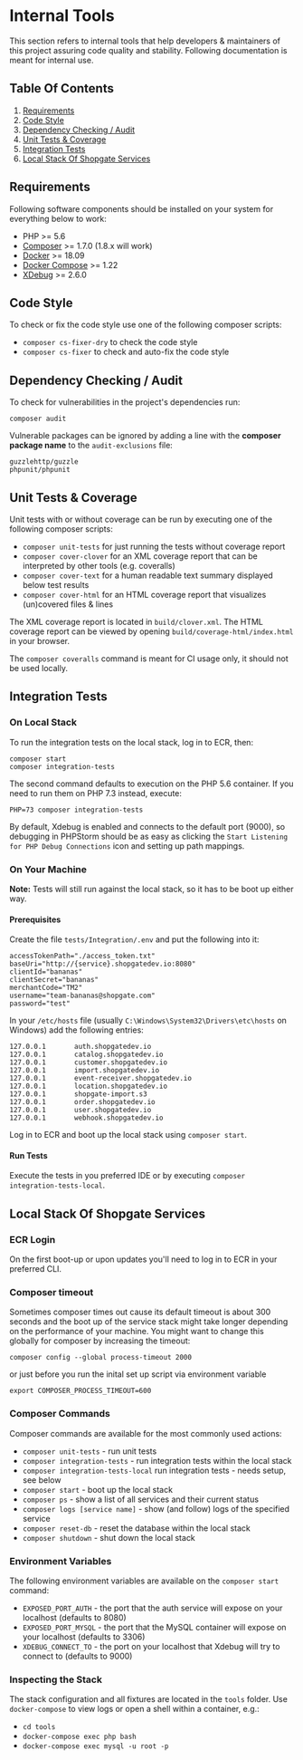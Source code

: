 # Internal Tools

This section refers to internal tools that help developers & maintainers of this project assuring code quality and
stability. Following documentation is meant for internal use.

## Table Of Contents
1. [Requirements](#requirements)
1. [Code Style](#code-style)
1. [Dependency Checking / Audit](#dependency-checking--audit)
1. [Unit Tests & Coverage](#unit-tests--coverage)
1. [Integration Tests](#integration-tests)
1. [Local Stack Of Shopgate Services](#local-stack-of-shopgate-services)

## Requirements
Following software components should be installed on your system for everything below to work:
* PHP >= 5.6
* [Composer](https://getcomposer.org) >= 1.7.0 (1.8.x will work)
* [Docker](https://docs.docker.com/install/) >= 18.09
* [Docker Compose](https://docs.docker.com/compose/install/) >= 1.22
* [XDebug](https://xdebug.org) >= 2.6.0

## Code Style
To check or fix the code style use one of the following composer scripts:
* `composer cs-fixer-dry` to check the code style
* `composer cs-fixer` to check and auto-fix the code style

## Dependency Checking / Audit
To check for vulnerabilities in the project's dependencies run:

    composer audit

Vulnerable packages can be ignored by adding a line with the **composer package name** to the `audit-exclusions` file:

    guzzlehttp/guzzle
    phpunit/phpunit

## Unit Tests & Coverage
Unit tests with or without coverage can be run by executing one of the following composer scripts:

* `composer unit-tests` for just running the tests without coverage report
* `composer cover-clover` for an XML coverage report that can be interpreted by other tools (e.g. coveralls)
* `composer cover-text` for a human readable text summary displayed below test results
* `composer cover-html` for an HTML coverage report that visualizes (un)covered files & lines

The XML coverage report is located in `build/clover.xml`. The HTML coverage report can be viewed  by opening
`build/coverage-html/index.html` in your browser.

The `composer coveralls` command is meant for CI usage only, it should not be used locally.

## Integration Tests
### On Local Stack
To run the integration tests on the local stack, log in to ECR, then:

    composer start
    composer integration-tests

The second command defaults to execution on the PHP 5.6 container. If you need to run them on PHP 7.3 instead, execute:

    PHP=73 composer integration-tests

By default, Xdebug is enabled and connects to the default port (9000), so debugging in PHPStorm should be as easy as
clicking the `Start Listening for PHP Debug Connections` icon and setting up path mappings.

### On Your Machine

**Note:** Tests will still run against the local stack, so it has to be boot up either way.

#### Prerequisites
Create the file `tests/Integration/.env` and put the following into it:

    accessTokenPath="./access_token.txt"
    baseUri="http://{service}.shopgatedev.io:8080"
    clientId="bananas"
    clientSecret="bananas"
    merchantCode="TM2"
    username="team-bananas@shopgate.com"
    password="test"

In your `/etc/hosts` file (usually `C:\Windows\System32\Drivers\etc\hosts` on Windows) add the following entries:

    127.0.0.1       auth.shopgatedev.io
    127.0.0.1       catalog.shopgatedev.io
    127.0.0.1       customer.shopgatedev.io
    127.0.0.1       import.shopgatedev.io
    127.0.0.1       event-receiver.shopgatedev.io
    127.0.0.1       location.shopgatedev.io
    127.0.0.1       shopgate-import.s3
    127.0.0.1       order.shopgatedev.io
    127.0.0.1       user.shopgatedev.io
    127.0.0.1       webhook.shopgatedev.io

Log in to ECR and boot up the local stack using ```composer start```.

#### Run Tests
Execute the tests in you preferred IDE or by executing ```composer integration-tests-local```.

## Local Stack Of Shopgate Services
### ECR Login
On the first boot-up or upon updates you'll need to log in to ECR in your preferred CLI.

### Composer timeout
Sometimes composer times out cause its default timeout is about 300 seconds and 
the boot up of the service stack might take longer depending on the performance of your machine.
You might want to change this globally for composer by increasing the timeout:

    composer config --global process-timeout 2000

or just before you run the inital set up script via environment variable

    export COMPOSER_PROCESS_TIMEOUT=600 

### Composer Commands
Composer commands are available for the most commonly used actions:
* ```composer unit-tests``` - run unit tests
* ```composer integration-tests``` - run integration tests within the local stack
* ```composer integration-tests-local``` run integration tests - needs setup, see below
* ```composer start``` - boot up the local stack
* ```composer ps``` - show a list of all services and their current status
* ```composer logs [service name]``` - show (and follow) logs of the specified service
* ```composer reset-db``` - reset the database within the local stack
* ```composer shutdown``` - shut down the local stack

### Environment Variables
The following environment variables are available on the `composer start` command:
* `EXPOSED_PORT_AUTH` - the port that the auth service will expose on your localhost (defaults to 8080)
* `EXPOSED_PORT_MYSQL` - the port that the MySQL container will expose on your localhost (defaults to 3306)
* `XDEBUG_CONNECT_TO` - the port on your localhost that Xdebug will try to connect to (defaults to 9000)

### Inspecting the Stack
The stack configuration and all fixtures are located in the `tools` folder. Use `docker-compose` to view logs or open
a shell within a container, e.g.:

* ```cd tools```
* ```docker-compose exec php bash```
* ```docker-compose exec mysql -u root -p```
